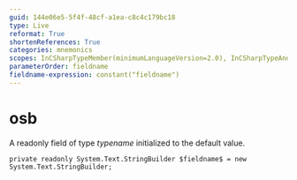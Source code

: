 ```yaml
---
guid: 144e06e5-5f4f-48cf-a1ea-c8c4c179bc18
type: Live
reformat: True
shortenReferences: True
categories: mnemonics
scopes: InCSharpTypeMember(minimumLanguageVersion=2.0), InCSharpTypeAndNamespace(minimumLanguageVersion=2.0)
parameterOrder: fieldname
fieldname-expression: constant("fieldname")
---
```


# osb

A readonly field of type $typename$ initialized to the default value.

```
private readonly System.Text.StringBuilder $fieldname$ = new System.Text.StringBuilder;
```
